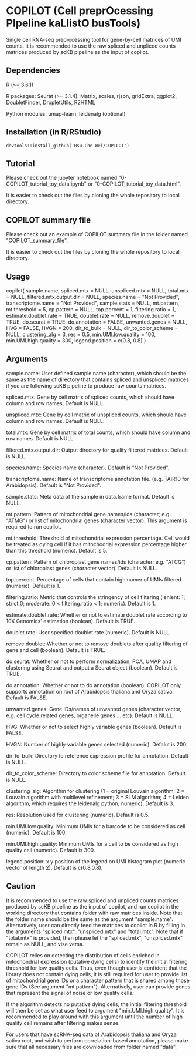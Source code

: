 # COPILOT (Cell preprOcessing PIpeline kaLlistO busTools) 

Single cell RNA-seq preprocessing tool for gene-by-cell matrices of UMI counts. It is recommended to use the raw spliced and unpliced counts matrices produced by scKB pipeline as the input of copilot.

## Dependencies

R (>= 3.6.1)

R packages: Seurat (>= 3.1.4), Matrix, scales, rjson, gridExtra, ggplot2, DoubletFinder, DropletUtils, R2HTML

Python modules: umap-learn, leidenalg (optional)

## Installation (in R/RStudio)
   ```
devtools::install_github('Hsu-Che-Wei/COPILOT')
   ```

## Tutorial

Please check out the jupyter notebook named "0-COPILOT_tutorial_toy_data.ipynb" or "0-COPILOT_tutorial_toy_data.html".

It is easier to check out the files by cloning the whole repository to local directory. 

## COPILOT summary file

Please check out an example of COPILOT summary file in the folder named "COPILOT_summary_file".

It is easier to check out the files by cloning the whole repository to local directory. 

## Usage

copilot( sample.name, spliced.mtx = NULL, unspliced.mtx = NULL, total.mtx = NULL, filtered.mtx.output.dir = NULL, species.name = "Not Provided", transcriptome.name = "Not Provided", sample.stats = NULL, mt.pattern, mt.threshold = 5, cp.pattern = NULL, top.percent = 1, filtering.ratio = 1, estimate.doublet.rate = TRUE, doublet.rate = NULL, remove.doublet = TRUE, do.seurat = TRUE, do.annotation = FALSE, unwanted.genes = NULL, HVG = FALSE, HVGN = 200, dir_to_bulk = NULL, dir_to_color_scheme = NULL, clustering_alg = 3, res = 0.5, min.UMI.low.quality = 100, min.UMI.high.quality = 300, legend.position = c(0.8, 0.8) )

## Arguments

sample.name: User defined sample name (character), which should be the same as the name of directory that contains spliced and unspliced matrices if you are following scKB pipeline to produce raw counts matrices.

spliced.mtx: Gene by cell matrix of spliced counts, which should have column and row names, Default is NULL.

unspliced.mtx: Gene by cell matrix of unspliced counts, which should have column and row names. Default is NULL.

total.mtx: Gene by cell matrix of total counts, which should have column and row names. Default is NULL.

filtered.mtx.output.dir: Output directory for quality filtered matrices. Default is NULL.

species.name: Species name (character). Default is "Not Provided".

transcriptome.name: Name of transcriptome annotation file. (e.g. TAIR10 for Arabidopsis). Default is "Not Provided".

sample.stats: Meta data of the sample in data.frame format. Default is NULL.

mt.pattern: Pattern of mitochondrial gene names/ids (character; e.g. "ATMG") or list of mitochondrial genes (character vector). This argument is required to run copilot.

mt.threshold: Threshold of mitochondrial expression percentage. Cell would be treated as dying cell if it has mitochodrial expression percentage higher than this threshold (numeric). Default is 5.

cp.pattern: Pattern of chloroplast gene names/ids (character; e.g. "ATCG") or list of chloroplast genes (character vector). Default is NULL.

top.percent: Percentage of cells that contain high numer of UMIs filtered (numeric). Default is 1.

filtering.ratio: Metric that controls the stringency of cell filtering (lenient: 1; strict:0; moderate: 0 < filtering.ratio < 1; numeric). Default is 1.

estimate.doublet.rate: Whether or not to estimate doublet rate according to 10X Genomics' estimation (boolean). Default is TRUE.

doublet.rate: User specified doublet rate (numeric). Default is NULL.

remove.doublet: Whether or not to remove doublets after quality filtering of gene and cell (boolean). Default is TRUE.

do.seurat: Whether or not to perform normalization, PCA, UMAP and clustering using Seurat and output a Seurat object (boolean). Default is TRUE.

do.annotation: Whether or not to do annotation (boolean). COPILOT only supports annotation on root of Arabidopsis thaliana and Oryza sativa. Default is FALSE.

unwanted.genes: Gene IDs/names of unwanted genes (character vector, e.g. cell cycle related genes, organelle genes ... etc). Default is NULL.

HVG: Whether or not to select highly variable genes (boolean). Default is FALSE.

HVGN: Number of highly variable genes selected (numeric). Defalut is 200.

dir_to_bulk: Directory to reference expression profile for annotation. Default is NULL.

dir_to_color_scheme: Directory to color scheme file for annotation. Default is NULL.

clustering_alg: Algorithm for clustering (1 = original Louvain algorithm; 2 = Louvain algorithm with multilevel refinement; 3 = SLM algorithm; 4 = Leiden algorithm, which requires the leidenalg python; numeric). Default is 3.

res: Resolution used for clustering (numeric). Default is 0.5.

min.UMI.low.quality: Minimum UMIs for a barcode to be considered as cell (numeric). Default is 100.

min.UMI.high.quality: Minimum UMIs for a cell to be considered as high quality cell (numeric). Default is 300.

legend.position: x y position of the legend on UMI histogram plot (numeric vector of length 2). Default is c(0.8,0.8).

## Caution

It is recommended to use the raw spliced and unpliced counts matrices produced by scKB pipeline as the input of copilot, and run copilot in the working directory that contains folder with raw matrices inside. Note that the folder name should be the same as the argument "sample.name". Alternatively, user can directly feed the matrices to copilot in R by filling in the arguments "spliced.mtx", "unspliced.mtx" and "total.mtx". Note that if "total.mtx" is provided, then please let the "spliced.mtx", "unspliced.mtx" remain as NULL, and vise versa.

COPILOT relies on detecting the distribution of cells enriched in mitochondrial expression (putative dying cells) to identify the initial filtering threshold for low quality cells. Thus, even though user is confident that the library does not contain dying cells, it is still required for user to provide list of mitochondrial gene IDs or a character pattern that is shared among those gene IDs (See argument "mt.pattern"). Alternatively, user can provide genes that represent the signal of noise or low quality cells.

If the algorithm detects no putative dying cells, the initial filtering threshold will then be set as what user feed to argument "min.UMI.high.quality". It is recommended to play around with this argument until the number of high quality cell remains after filtering makes sense.

For users that have scRNA-seq data of Arabidopsis thaliana and Oryza sativa root, and wish to perform correlation-based annotation, please make sure that all necessary files are downloaded from folder named "data".  
